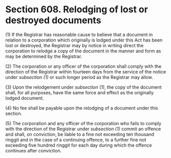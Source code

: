 # Section 608. Relodging of lost or destroyed documents

\(1\) If the Registrar has reasonable cause to believe that a document in relation to a corporation which originally is lodged under this Act has been lost or destroyed, the Registrar may by notice in writing direct the corporation to relodge a copy of the document in the manner and form as may be determined by the Registrar.

\(2\) The corporation or any officer of the corporation shall comply with the direction of the Registrar within fourteen days from the service of the notice under _subsection \(1\)_ or such longer period as the Registrar may allow.

\(3\) Upon the relodgement under _subsection \(1\)_, the copy of the document shall, for all purposes, have the same force and effect as the originally lodged document.

\(4\) No fee shall be payable upon the relodging of a document under this section.

\(5\) The corporation and any officer of the corporation who fails to comply with the direction of the Registrar under _subsection \(1\)_ commit an offence and shall, on conviction, be liable to a fine not exceeding ten thousand ringgit and in the case of a continuing offence, to a further fine not exceeding five hundred ringgit for each day during which the offence continues after conviction.

